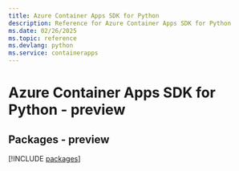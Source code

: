 ```yaml
---
title: Azure Container Apps SDK for Python
description: Reference for Azure Container Apps SDK for Python
ms.date: 02/26/2025
ms.topic: reference
ms.devlang: python
ms.service: containerapps
---
```

# Azure Container Apps SDK for Python - preview
## Packages - preview
[!INCLUDE [packages](container-apps-index.md)]